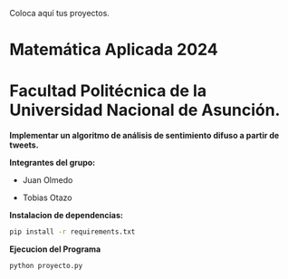 Coloca aquí tus proyectos.

# Matemática Aplicada 2024 
# Facultad Politécnica de la Universidad Nacional de Asunción.

**Implementar un algoritmo de análisis de sentimiento difuso a partir de tweets.**

**Integrantes del grupo:**

- Juan Olmedo

- Tobias Otazo

**Instalacion de dependencias:**
```bash
pip install -r requirements.txt
```

**Ejecucion del Programa**
```bash
python proyecto.py
```